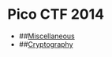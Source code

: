 # Pico CTF 2014

 * ##[Miscellaneous](miscellaneous/index.md)
 * ##[Cryptography](cryptography/index.md)
